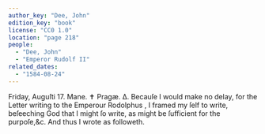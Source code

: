 ```yaml
---
author_key: "Dee, John"
edition_key: "book"
license: "CC0 1.0"
location: "page 218"
people:
  - "Dee, John"
  - "Emperor Rudolf II"
related_dates:
  - "1584-08-24"
---
```

Friday, Auguſti 17.   Mane.           ✝ Pragæ.
Δ. Becauſe I would make no delay, for the Letter writing to the Emperour Rodolphus , I
framed my ſelf to write, beſeeching God that I might ſo write, as might be ſufficient for the
purpoſe,&c. And thus I wrote as followeth.
